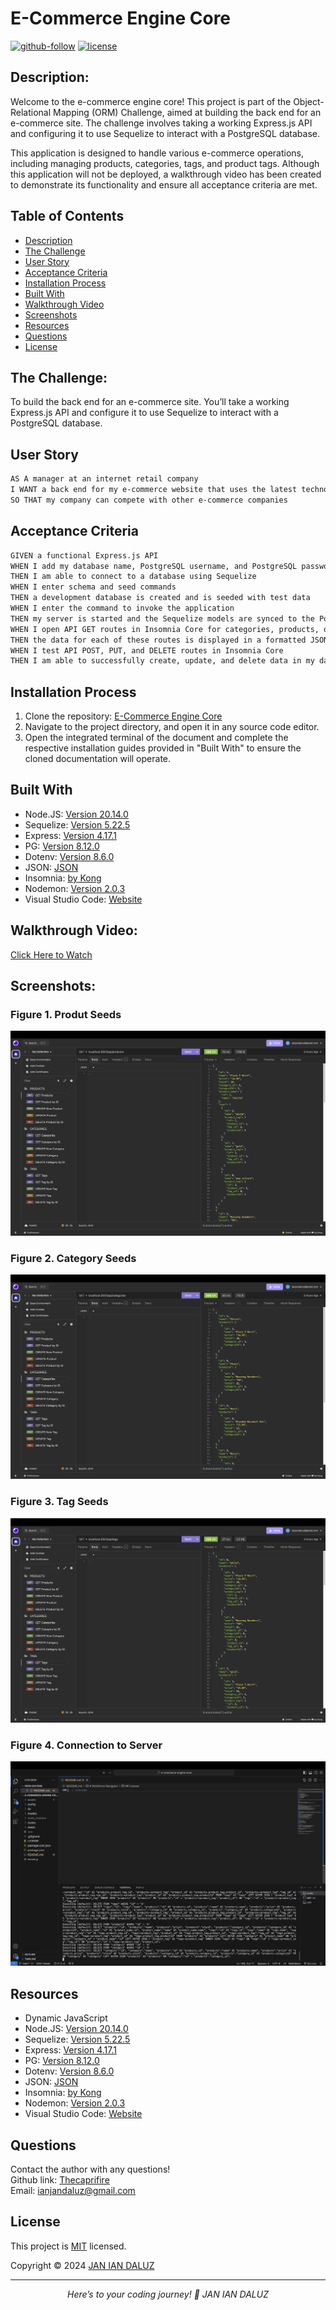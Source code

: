 # E-Commerce Engine Core

[![github-follow](https://img.shields.io/github/followers/Thecaprifire?label=Follow&logoColor=purple&style=social)](https://github.com/Thecaprifire)
[![license](https://img.shields.io/badge/License-MIT-brightgreen.svg)](https://choosealicense.com/licenses/mit/)
  
  
## Description:
Welcome to the e-commerce engine core! This project is part of the Object-Relational Mapping (ORM) Challenge, aimed at building the back end for an e-commerce site. The challenge involves taking a working Express.js API and configuring it to use Sequelize to interact with a PostgreSQL database.

This application is designed to handle various e-commerce operations, including managing products, categories, tags, and product tags. Although this application will not be deployed, a walkthrough video has been created to demonstrate its functionality and ensure all acceptance criteria are met.


 ## Table of Contents
  * [Description](#description)
  * [The Challenge](#the-challenge)
  * [User Story](#user-story)
  * [Acceptance Criteria](#acceptance-criteria)
  * [Installation Process](#installation-process)
  * [Built With](#built-with)
  * [Walkthrough Video](#walkthrough-video)
  * [Screenshots](#screenshots)
  * [Resources](#resources)
  * [Questions](#questions)
  * [License](#license)


## The Challenge:
To build the back end for an e-commerce site. You’ll take a working Express.js API and configure it to use Sequelize to interact with a PostgreSQL database.


## User Story
```md
AS A manager at an internet retail company
I WANT a back end for my e-commerce website that uses the latest technologies
SO THAT my company can compete with other e-commerce companies
```


## Acceptance Criteria
```md
GIVEN a functional Express.js API
WHEN I add my database name, PostgreSQL username, and PostgreSQL password to an environment variable file
THEN I am able to connect to a database using Sequelize
WHEN I enter schema and seed commands
THEN a development database is created and is seeded with test data
WHEN I enter the command to invoke the application
THEN my server is started and the Sequelize models are synced to the PostgreSQL database
WHEN I open API GET routes in Insomnia Core for categories, products, or tags
THEN the data for each of these routes is displayed in a formatted JSON
WHEN I test API POST, PUT, and DELETE routes in Insomnia Core
THEN I am able to successfully create, update, and delete data in my database
```


## Installation Process
1. Clone the repository: [E-Commerce Engine Core](https://github.com/Thecaprifire/e-commerce-engine-core)
2. Navigate to the project directory, and open it in any source code editor.
3. Open the integrated terminal of the document and complete the respective installation guides provided in "Built With" to ensure the cloned documentation will operate.

## Built With
- Node.JS: [Version 20.14.0](https://nodejs.org/en/blog/release/v20.14.0/)
- Sequelize: [Version 5.22.5](https://www.npmjs.com/package/sequelize)
- Express: [Version 4.17.1](https://www.npmjs.com/package/express)
- PG: [Version 8.12.0](https://www.npmjs.com/package/pg)
- Dotenv: [Version 8.6.0](https://www.npmjs.com/package/dotenv)
- JSON: [JSON](https://www.npmjs.com/package/json)
- Insomnia: [by Kong](https://insomnia.rest/)
- Nodemon: [Version 2.0.3](https://www.npmjs.com/package/nodemon)
- Visual Studio Code: [Website](https://code.visualstudio.com/)

## Walkthrough Video:
[Click Here to Watch](https://youtu.be/ct4PQoF6-e8?si=vTj4qMSygoyDQryO)


## Screenshots:
### Figure 1. Produt Seeds
![](./assets/images/screenshot1.png) 
### Figure 2. Category Seeds
![](./assets/images/screenshot2.png)
### Figure 3. Tag Seeds
![](./assets/images/screenshot3.png)
### Figure 4. Connection to Server
![](./assets/images/screenshot4.png)


## Resources
- Dynamic JavaScript
- Node.JS: [Version 20.14.0](https://nodejs.org/en/blog/release/v20.14.0/)
- Sequelize: [Version 5.22.5](https://www.npmjs.com/package/sequelize)
- Express: [Version 4.17.1](https://www.npmjs.com/package/express)
- PG: [Version 8.12.0](https://www.npmjs.com/package/pg)
- Dotenv: [Version 8.6.0](https://www.npmjs.com/package/dotenv)
- JSON: [JSON](https://www.npmjs.com/package/json)
- Insomnia: [by Kong](https://insomnia.rest/)
- Nodemon: [Version 2.0.3](https://www.npmjs.com/package/nodemon)
- Visual Studio Code: [Website](https://code.visualstudio.com/)
  
## Questions
  Contact the author with any questions!<br>
  Github link: [Thecaprifire](https://github.com/Thecaprifire)<br>
  Email: ianjandaluz@gmail.com


## License
  This project is [MIT](https://choosealicense.com/licenses/mit/) licensed.<br />

  Copyright © 2024 [JAN IAN DALUZ](https://github.com/Thecaprifire)
  
  <hr>
  <p align='center'><i>
  Here’s to your coding journey! 🎉 JAN IAN DALUZ
  </i></p>